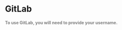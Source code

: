 <h1 id="gitlab">GitLab</h1>

<h4 style="color: gray;">To use GitLab, you will need to provide your username.</h4>
